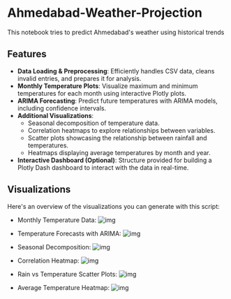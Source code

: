 # Ahmedabad-Weather-Projection
This notebook tries to predict Ahmedabad's weather using historical trends

## Features

- **Data Loading & Preprocessing**: Efficiently handles CSV data, cleans invalid entries, and prepares it for analysis.
- **Monthly Temperature Plots**: Visualize maximum and minimum temperatures for each month using interactive Plotly plots.
- **ARIMA Forecasting**: Predict future temperatures with ARIMA models, including confidence intervals.
- **Additional Visualizations**:
  - Seasonal decomposition of temperature data.
  - Correlation heatmaps to explore relationships between variables.
  - Scatter plots showcasing the relationship between rainfall and temperatures.
  - Heatmaps displaying average temperatures by month and year.
- **Interactive Dashboard (Optional)**: Structure provided for building a Plotly Dash dashboard to interact with the data in real-time.

## Visualizations
Here's an overview of the visualizations you can generate with this script:

- Monthly Temperature Data:
![img](https://iili.io/2AaD3ga.png)

- Temperature Forecasts with ARIMA:
![img](https://iili.io/2uphYla.png)

- Seasonal Decomposition:
![img](https://iili.io/2AabZwQ.png)

- Correlation Heatmap:
![img](https://iili.io/2AamMRj.png)

- Rain vs Temperature Scatter Plots:
![img](https://iili.io/2Aambef.png)

- Average Temperature Heatmap:
![img](https://iili.io/2AapMrX.png)
